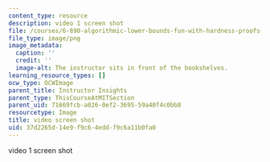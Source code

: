 ```yaml
---
content_type: resource
description: video 1 screen shot
file: /courses/6-890-algorithmic-lower-bounds-fun-with-hardness-proofs-fall-2014/37d2265d14e9f9c64eddf9c6a11b0fa0_video1.png
file_type: image/png
image_metadata:
  caption: ''
  credit: ''
  image-alt: The instructor sits in front of the bookshelves.
learning_resource_types: []
ocw_type: OCWImage
parent_title: Instructor Insights
parent_type: ThisCourseAtMITSection
parent_uid: 71669fcb-a026-0ef2-3695-59a40f4c0bb8
resourcetype: Image
title: video screen shot
uid: 37d2265d-14e9-f9c6-4edd-f9c6a11b0fa0
---
```

video 1 screen shot

